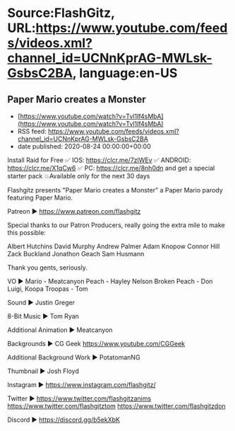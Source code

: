# Source:FlashGitz, URL:https://www.youtube.com/feeds/videos.xml?channel_id=UCNnKprAG-MWLsk-GsbsC2BA, language:en-US

## Paper Mario creates a Monster
 - [https://www.youtube.com/watch?v=Tvl1If4sMbA](https://www.youtube.com/watch?v=Tvl1If4sMbA)
 - RSS feed: https://www.youtube.com/feeds/videos.xml?channel_id=UCNnKprAG-MWLsk-GsbsC2BA
 - date published: 2020-08-24 00:00:00+00:00

Install Raid for Free ✅ IOS: https://clcr.me/7zlWEv ✅ ANDROID: https://clcr.me/X1qCw6 ✅ PC: https://clcr.me/8nh0dn and get a special starter pack 💥Available only for the next 30 days

Flashgitz presents "Paper Mario creates a Monster" a Paper Mario parody featuring Paper Mario.

Patreon ►
https://www.patreon.com/flashgitz

Special thanks to our Patron Producers, really going the extra mile to make this possible:

Albert Hutchins
David Murphy
Andrew Palmer
Adam Knopow
Connor Hill
Zack Buckland
Jonathon Geach
Sam Husmann

Thank you gents, seriously.

VO ► 
Mario - Meatcanyon
Peach - Hayley Nelson
Broken Peach - Don
Luigi, Koopa Troopas - Tom

Sound ►
Justin Greger

8-Bit Music ►
Tom Ryan 

Additional Animation ► 
Meatcanyon

Backgrounds ► 
CG Geek https://www.youtube.com/CGGeek

Additional Background Work ► 
PotatomanNG 

Thumbnail ►
Josh Floyd 

Instagram ►
https://www.instagram.com/flashgitz/


Twitter ►
https://www.twitter.com/flashgitzanims
https://www.twitter.com/flashgitztom
https://www.twitter.com/flashgitzdon


Discord ►
https://discord.gg/b5ekXbK

